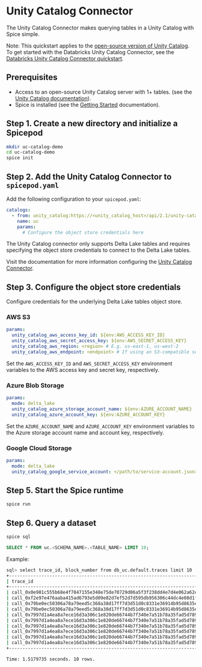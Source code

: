 # Unity Catalog Connector

The Unity Catalog Connector makes querying tables in a Unity Catalog with Spice simple.

Note: This quickstart applies to the [open-source version of Unity Catalog](https://www.unitycatalog.io/). To get started with the Databricks Unity Catalog Connector, see the [Databricks Unity Catalog Connector quickstart](../databricks/README.md).

## Prerequisites

- Access to an open-source Unity Catalog server with 1+ tables. (see the [Unity Catalog documentation](https://github.com/unitycatalog/unitycatalog)).
- Spice is installed (see the [Getting Started](https://docs.spiceai.org/getting-started) documentation).

## Step 1. Create a new directory and initialize a Spicepod

```bash
mkdir uc-catalog-demo
cd uc-catalog-demo
spice init
```

## Step 2. Add the Unity Catalog Connector to `spicepod.yaml`

Add the following configuration to your `spicepod.yaml`:

```yaml
catalogs:
  - from: unity_catalog:https://<unity_catalog_host>/api/2.1/unity-catalog/catalogs/<catalog_name>
    name: uc
    params:
      # Configure the object store credentials here
```

The Unity Catalog connector only supports Delta Lake tables and requires specifying the object store credentials to connect to the Delta Lake tables.

Visit the documentation for more information configuring the [Unity Catalog Connector](https://docs.spiceai.org/components/catalogs/unity-catalog).

## Step 3. Configure the object store credentials

Configure credentials for the underlying Delta Lake tables object store.

### AWS S3

```yaml
params:
  unity_catalog_aws_access_key_id: ${env:AWS_ACCESS_KEY_ID}
  unity_catalog_aws_secret_access_key: ${env:AWS_SECRET_ACCESS_KEY}
  unity_catalog_aws_region: <region> # E.g. us-east-1, us-west-2
  unity_catalog_aws_endpoint: <endpoint> # If using an S3-compatible service, like Minio
```

Set the `AWS_ACCESS_KEY_ID` and `AWS_SECRET_ACCESS_KEY` environment variables to the AWS access key and secret key, respectively.

### Azure Blob Storage

```yaml
params:
  mode: delta_lake
  unity_catalog_azure_storage_account_name: ${env:AZURE_ACCOUNT_NAME}
  unity_catalog_azure_account_key: ${env:AZURE_ACCOUNT_KEY}
```

Set the `AZURE_ACCOUNT_NAME` and `AZURE_ACCOUNT_KEY` environment variables to the Azure storage account name and account key, respectively.

### Google Cloud Storage

```yaml
params:
  mode: delta_lake
  unity_catalog_google_service_account: </path/to/service-account.json>
```

## Step 5. Start the Spice runtime

```bash
spice run
```

## Step 6. Query a dataset

```bash
spice sql
```

```sql
SELECT * FROM uc.<SCHEMA_NAME>.<TABLE_NAME> LIMIT 10;
```

Example:
```bash
sql> select trace_id, block_number from db_uc.default.traces limit 10
+-------------------------------------------------------------------------------+--------------+
| trace_id                                                                      | block_number |
+-------------------------------------------------------------------------------+--------------+
| call_0x0e981c555b68e4f7847155e348e75de70729d06a5f3f238dd4e7d4e062a62eed_      | 16876417     |
| call_0xf2e97e476aaba415ad6793e5d09e82d7ef52d7d595db956306c44dc4e08d1f72_      | 16876417     |
| call_0x79be0ec50306a78a79eed5c368a38d17ff7d3d51d0c8331e36914b95d8635ef3_5     | 16876417     |
| call_0x79be0ec50306a78a79eed5c368a38d17ff7d3d51d0c8331e36914b95d8635ef3_5_0   | 16876417     |
| call_0x7997d1a4ea8a7ece16d3a306c1e820de66744b7f340e7a51b78a35fad5d789d0_      | 16876417     |
| call_0x7997d1a4ea8a7ece16d3a306c1e820de66744b7f340e7a51b78a35fad5d789d0_0     | 16876417     |
| call_0x7997d1a4ea8a7ece16d3a306c1e820de66744b7f340e7a51b78a35fad5d789d0_0_0   | 16876417     |
| call_0x7997d1a4ea8a7ece16d3a306c1e820de66744b7f340e7a51b78a35fad5d789d0_0_0_0 | 16876417     |
| call_0x7997d1a4ea8a7ece16d3a306c1e820de66744b7f340e7a51b78a35fad5d789d0_0_1   | 16876417     |
| call_0x7997d1a4ea8a7ece16d3a306c1e820de66744b7f340e7a51b78a35fad5d789d0_0_2   | 16876417     |
+-------------------------------------------------------------------------------+--------------+

Time: 1.5179735 seconds. 10 rows.
```
